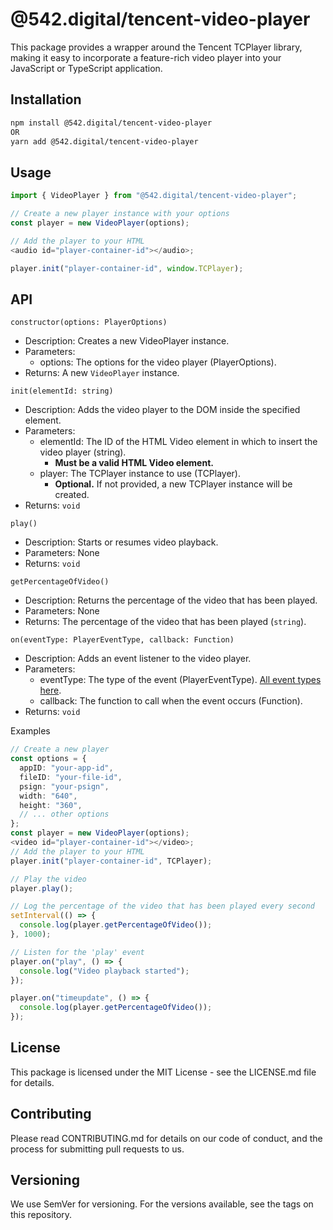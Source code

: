 # @542.digital/tencent-video-player

This package provides a wrapper around the Tencent TCPlayer library, making it easy to incorporate a feature-rich video player into your JavaScript or TypeScript application.

## Installation

```bash
npm install @542.digital/tencent-video-player
OR
yarn add @542.digital/tencent-video-player
```

## Usage

```typescript jsx
import { VideoPlayer } from "@542.digital/tencent-video-player";

// Create a new player instance with your options
const player = new VideoPlayer(options);

// Add the player to your HTML
<audio id="player-container-id"></audio>;

player.init("player-container-id", window.TCPlayer);
```

## API

`constructor(options: PlayerOptions)`

- Description: Creates a new VideoPlayer instance.
- Parameters:
  - options: The options for the video player (PlayerOptions).
- Returns: A new `VideoPlayer` instance.

`init(elementId: string)`

- Description: Adds the video player to the DOM inside the specified element.
- Parameters:
  - elementId: The ID of the HTML Video element in which to insert the video player (string).
    - **Must be a valid HTML Video element.**
  - player: The TCPlayer instance to use (TCPlayer).
    - **Optional.** If not provided, a new TCPlayer instance will be created.
- Returns: `void`

`play()`

- Description: Starts or resumes video playback.
- Parameters: None
- Returns: `void`

`getPercentageOfVideo()`

- Description: Returns the percentage of the video that has been played.
- Parameters: None
- Returns: The percentage of the video that has been played (`string`).

`on(eventType: PlayerEventType, callback: Function)`

- Description: Adds an event listener to the video player.
- Parameters:
  - eventType: The type of the event (PlayerEventType). [All event types here](https://www.tencentcloud.com/document/product/266/39105#events).
  - callback: The function to call when the event occurs (Function).
- Returns: `void`

Examples

```typescript jsx
// Create a new player
const options = {
  appID: "your-app-id",
  fileID: "your-file-id",
  psign: "your-psign",
  width: "640",
  height: "360",
  // ... other options
};
const player = new VideoPlayer(options);
<video id="player-container-id"></video>;
// Add the player to your HTML
player.init("player-container-id", TCPlayer);

// Play the video
player.play();

// Log the percentage of the video that has been played every second
setInterval(() => {
  console.log(player.getPercentageOfVideo());
}, 1000);

// Listen for the 'play' event
player.on("play", () => {
  console.log("Video playback started");
});

player.on("timeupdate", () => {
  console.log(player.getPercentageOfVideo());
});
```

## License

This package is licensed under the MIT License - see the LICENSE.md file for details.

## Contributing

Please read CONTRIBUTING.md for details on our code of conduct, and the process for submitting pull requests to us.

## Versioning

We use SemVer for versioning. For the versions available, see the tags on this repository.
